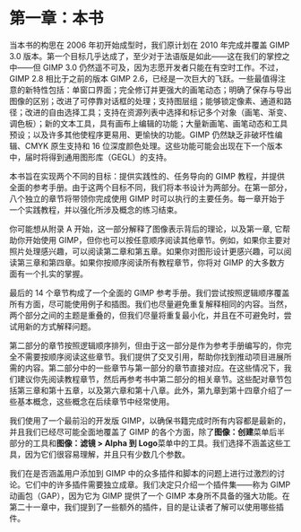 # 第一章：本书

当本书的构思在 2006 年初开始成型时，我们原计划在 2010 年完成并覆盖 GIMP 3.0 版本。第一个目标几乎达成了，至少对于法语版是如此——这在我们的掌控之中——但 GIMP 3.0 仍然遥不可及，因为志愿开发者只能在有空时工作。不过，GIMP 2.8 相比于之前的版本 GIMP 2.6，已经是一次巨大的飞跃。一些最值得注意的新特性包括：单窗口界面；完全修订并更强大的画笔动态；明确了保存与导出图像的区别；改进了可停靠对话框的处理；支持图层组；能够锁定像素、通道和路径；改进的自由选择工具；支持在资源列表中选择和标记多个对象（画笔、渐变、调色板）；新的文本工具，具有画布上编辑的功能；大量新画笔、画笔动态和工具预设；以及许多其他使程序更易用、更愉快的功能。GIMP 仍然缺乏非破坏性编辑、CMYK 原生支持和 16 位深度颜色处理。这些功能可能会出现在下一个版本中，届时将得到通用图形库（GEGL）的支持。

本书旨在实现两个不同的目标：提供实践性的、任务导向的 GIMP 教程，并提供全面的参考手册。由于这两个目标不同，我们将本书设计为两部分。在第一部分，八个独立的章节将带领你完成使用 GIMP 时可以执行的主要任务。每一章开始于一个实践教程，并以强化所涉及概念的练习结束。

你可能想从附录 A 开始，这一部分解释了图像表示背后的理论，以及第一章, 它帮助你开始使用 GIMP，但你也可以按任意顺序阅读其他章节。例如，如果你主要对照片处理感兴趣，可以阅读第二章和第五章。如果你对图形设计更感兴趣，可以阅读第三章和第四章。如果你按顺序阅读所有教程章节，你将对 GIMP 的大多数方面有一个扎实的掌握。

最后的 14 个章节构成了一个全面的 GIMP 参考手册。我们尝试按照逻辑顺序覆盖所有方面，尽可能使用例子和插图。我们也尽量避免重复解释相同的内容。当然，两个部分之间的主题是重叠的，但我们尽量将重复最小化，并且在不可避免时，尝试用新的方式解释问题。

第二部分的章节按照逻辑顺序排列，但由于这一部分是作为参考手册编写的，你完全不需要按顺序阅读这些章节。我们提供了交叉引用，帮助你找到推动项目进展所需的内容。第二部分中的一些章节与第一部分的章节直接对应。在这些情况下，我们建议你先阅读教程章节，然后再参考书中第二部分的相关章节。这些配对章节包括第三章和第十五章，以及第六章和第十八章。此外，第九章到第十四章介绍了一些基本概念，这些概念在后续章节中经常使用。

我们使用了一个最前沿的开发版 GIMP，以确保书籍完成时所有内容都是最新的，并且我们已经尽可能全面地覆盖了 GIMP 的各个方面，除了**图像：创建**菜单后半部分的工具和**图像：滤镜 > Alpha 到 Logo**菜单中的工具。我们选择不涵盖这些工具，因为它们很容易理解，并且只有少数几个参数。

我们在是否涵盖用户添加到 GIMP 中的众多插件和脚本的问题上进行过激烈的讨论。它们中的许多插件需要独立成章。我们决定只介绍一个插件集——称为 GIMP 动画包（GAP），因为它为 GIMP 提供了一个 GIMP 本身所不具备的强大功能。在第二十一章中，我们提到了一些额外的插件，目的是让读者了解可以使用哪些插件。
